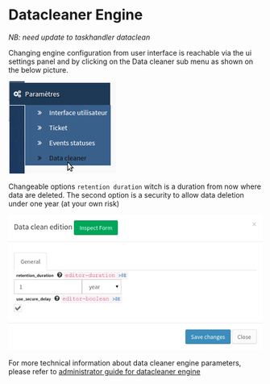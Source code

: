 # Datacleaner Engine

*NB: need update to taskhandler dataclean*

Changing engine configuration from user interface is reachable via the
ui settings panel and by clicking on the Data cleaner sub menu as shown
on the below picture.

![image1](../../../img/engine/datacleaner_menuaccess.png)

Changeable options `retention duration` witch is a duration from now
where data are deleted. The second option is a security to allow data
deletion under one year (at your own risk)

![image2](../../../img/engine/datacleaner_formdisplay.png)

For more technical information about data cleaner engine parameters,
please refer to [administrator guide for datacleaner
engine](../../admin_guide/datacleaner-configuration.md)
